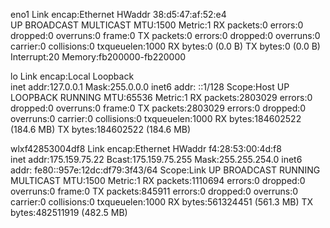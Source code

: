 eno1      Link encap:Ethernet  HWaddr 38:d5:47:af:52:e4  
          UP BROADCAST MULTICAST  MTU:1500  Metric:1
          RX packets:0 errors:0 dropped:0 overruns:0 frame:0
          TX packets:0 errors:0 dropped:0 overruns:0 carrier:0
          collisions:0 txqueuelen:1000 
          RX bytes:0 (0.0 B)  TX bytes:0 (0.0 B)
          Interrupt:20 Memory:fb200000-fb220000 

lo        Link encap:Local Loopback  
          inet addr:127.0.0.1  Mask:255.0.0.0
          inet6 addr: ::1/128 Scope:Host
          UP LOOPBACK RUNNING  MTU:65536  Metric:1
          RX packets:2803029 errors:0 dropped:0 overruns:0 frame:0
          TX packets:2803029 errors:0 dropped:0 overruns:0 carrier:0
          collisions:0 txqueuelen:1000 
          RX bytes:184602522 (184.6 MB)  TX bytes:184602522 (184.6 MB)

wlxf42853004df8 Link encap:Ethernet  HWaddr f4:28:53:00:4d:f8  
          inet addr:175.159.75.22  Bcast:175.159.75.255  Mask:255.255.254.0
          inet6 addr: fe80::957e:12dc:df79:3f43/64 Scope:Link
          UP BROADCAST RUNNING MULTICAST  MTU:1500  Metric:1
          RX packets:1110694 errors:0 dropped:0 overruns:0 frame:0
          TX packets:845911 errors:0 dropped:0 overruns:0 carrier:0
          collisions:0 txqueuelen:1000 
          RX bytes:561324451 (561.3 MB)  TX bytes:482511919 (482.5 MB)

